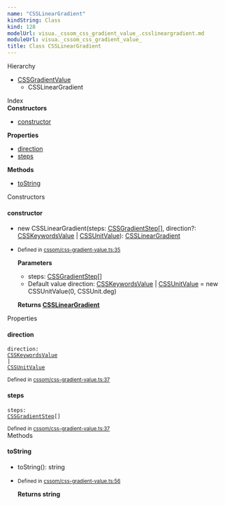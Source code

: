 ```yaml
---
name: "CSSLinearGradient"
kindString: Class
kind: 128
modelUrl: visua._cssom_css_gradient_value_.csslineargradient.md
moduleUrl: visua._cssom_css_gradient_value_
title: Class CSSLinearGradient
---
```



<section class="pt-2 tsd-panel tsd-hierarchy">
<div class="lead">Hierarchy</div>
<ul class="pl-3 tsd-hierarchy list-style-initial">
<li>
<a href=".visua._cssom_css_gradient_value_.cssgradientvalue/" class="tsd-signature-type">CSSGradientValue</a>
<ul class="pl-3 tsd-hierarchy list-style-initial">
<li>
<span class="target">CSSLinearGradient</span>

</li>
</ul>
</li>
</ul>

</section>





<section >
<div class="lead pb-2">Index</div>
<section class="tsd-panel tsd-index-panel">
<div class="tsd-index-content">
<section class="tsd-index-section ">
<strong>Constructors</strong>
<ul>
<li class=""><a href=".visua._cssom_css_gradient_value_.csslineargradient/#constructor" class="tsd-kind-icon">constructor</a></li>
</ul>
</section>
<section class="tsd-index-section ">
<strong>Properties</strong>
<ul>
<li class=""><a href=".visua._cssom_css_gradient_value_.csslineargradient/#direction" class="tsd-kind-icon">direction</a></li>
<li class=""><a href=".visua._cssom_css_gradient_value_.csslineargradient/#steps" class="tsd-kind-icon">steps</a></li>
</ul>
</section>
<section class="tsd-index-section ">
<strong>Methods</strong>
<ul>
<li class=""><a href=".visua._cssom_css_gradient_value_.csslineargradient/#tostring" class="tsd-kind-icon">to<wbr>String</a></li>
</ul>
</section>
</div>
</section>
</section>
<section>
<div class="lead">Constructors</div>
<section class="pb-4 pt-2 ">
<div class="d-flex flex-row">

<h4 id="constructor">constructor</h4>
</div>

<ul class="tsd-signatures ">
<li class="tsd-signature tsd-kind-icon">new CSSLinear<wbr>Gradient<span class="tsd-signature-symbol">(</span>steps<span class="tsd-signature-symbol">: </span><a href=".visua._cssom_css_gradient_value_.cssgradientstep/" class="tsd-signature-type">CSSGradientStep</a><span class="tsd-signature-symbol">[]</span>, direction<span class="tsd-signature-symbol">?: </span><a href=".visua._cssom_css_keyword_value_.csskeywordsvalue/" class="tsd-signature-type">CSSKeywordsValue</a><span class="tsd-signature-symbol"> | </span><a href=".visua._cssom_css_unit_value_.cssunitvalue/" class="tsd-signature-type">CSSUnitValue</a><span class="tsd-signature-symbol">)</span><span class="tsd-signature-symbol">: </span><a href=".visua._cssom_css_gradient_value_.csslineargradient/" class="tsd-signature-type">CSSLinearGradient</a></li>
</ul>

<ul class="tsd-descriptions">
<li class="tsd-description">
<aside class="tsd-sources pb-2">
<div class="d-flex flex-column">
<small class="text-muted">Defined in <a href="https://github.com/umbopepato/visua/blob/dbefde1/src/cssom/css-gradient-value.ts#L35">cssom/css-gradient-value.ts:35</a></small>
</div>
</aside>


<strong>Parameters</strong>
<ul class="pl-3 pb-2 list-style-initial">
<li>
<div class="h6 mb-0">steps: <a href=".visua._cssom_css_gradient_value_.cssgradientstep/" class="tsd-signature-type">CSSGradientStep</a><span class="tsd-signature-symbol">[]</span></div>


</li>
<li>
<div class="h6 mb-0"><span class="badge badge-primary">Default value</span> direction: <a href=".visua._cssom_css_keyword_value_.csskeywordsvalue/" class="tsd-signature-type">CSSKeywordsValue</a><span class="tsd-signature-symbol"> | </span><a href=".visua._cssom_css_unit_value_.cssunitvalue/" class="tsd-signature-type">CSSUnitValue</a><span class="tsd-signature-symbol"> =&nbsp;new CSSUnitValue(0, CSSUnit.deg)</span></div>


</li>
</ul>

<strong>Returns <a href=".visua._cssom_css_gradient_value_.csslineargradient/" class="tsd-signature-type">CSSLinearGradient</a></strong>


</li>
</ul>

</section>
</section>
<section>
<div class="lead">Properties</div>
<section class="pb-4 pt-2 ">
<div class="d-flex flex-row">

<h4 id="direction">direction</h4>
</div>

<code class="tsd-signature tsd-kind-icon">direction<span class="tsd-signature-symbol">:</span> <a href=".visua._cssom_css_keyword_value_.csskeywordsvalue/" class="tsd-signature-type">CSSKeywordsValue</a><span class="tsd-signature-symbol"> | </span><a href=".visua._cssom_css_unit_value_.cssunitvalue/" class="tsd-signature-type">CSSUnitValue</a></code>

<aside class="tsd-sources pb-2">
<div class="d-flex flex-column">
<small class="text-muted">Defined in <a href="https://github.com/umbopepato/visua/blob/dbefde1/src/cssom/css-gradient-value.ts#L37">cssom/css-gradient-value.ts:37</a></small>
</div>
</aside>




</section>
<section class="pb-4 pt-2 ">
<div class="d-flex flex-row">

<h4 id="steps">steps</h4>
</div>

<code class="tsd-signature tsd-kind-icon">steps<span class="tsd-signature-symbol">:</span> <a href=".visua._cssom_css_gradient_value_.cssgradientstep/" class="tsd-signature-type">CSSGradientStep</a><span class="tsd-signature-symbol">[]</span></code>

<aside class="tsd-sources pb-2">
<div class="d-flex flex-column">
<small class="text-muted">Defined in <a href="https://github.com/umbopepato/visua/blob/dbefde1/src/cssom/css-gradient-value.ts#L37">cssom/css-gradient-value.ts:37</a></small>
</div>
</aside>




</section>
</section>
<section>
<div class="lead">Methods</div>
<section class="pb-4 pt-2 ">
<div class="d-flex flex-row">

<h4 id="tostring">to<wbr>String</h4>
</div>

<ul class="tsd-signatures ">
<li class="tsd-signature tsd-kind-icon">to<wbr>String<span class="tsd-signature-symbol">(</span><span class="tsd-signature-symbol">)</span><span class="tsd-signature-symbol">: </span><span class="tsd-signature-type">string</span></li>
</ul>

<ul class="tsd-descriptions">
<li class="tsd-description">
<aside class="tsd-sources pb-2">
<div class="d-flex flex-column">
<small class="text-muted">Defined in <a href="https://github.com/umbopepato/visua/blob/dbefde1/src/cssom/css-gradient-value.ts#L56">cssom/css-gradient-value.ts:56</a></small>
</div>
</aside>



<strong>Returns <span class="tsd-signature-type">string</span></strong>


</li>
</ul>

</section>
</section>
